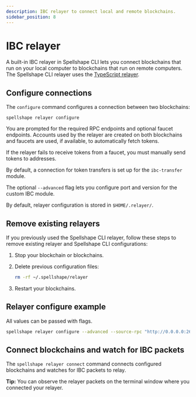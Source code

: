 ```yaml
---
description: IBC relayer to connect local and remote blockchains.
sidebar_position: 8
---
```


# IBC relayer

A built-in IBC relayer in Spellshape CLI lets you connect blockchains that run on your local computer to blockchains that run on remote computers. The Spellshape CLI relayer uses the [TypeScript relayer](https://github.com/confio/ts-relayer).

## Configure connections

The `configure` command configures a connection between two blockchains:

`spellshape relayer configure`

You are prompted for the required RPC endpoints and optional faucet endpoints. Accounts used by the relayer are created on both blockchains and faucets are used, if available, to automatically fetch tokens.

If the relayer fails to receive tokens from a faucet, you must manually send tokens to addresses.

By default, a connection for token transfers is set up for the `ibc-transfer` module.

The optional `--advanced` flag lets you configure port and version for the custom IBC module.

By default, relayer configuration is stored in `$HOME/.relayer/`.

## Remove existing relayers

If you previously used the Spellshape CLI relayer, follow these steps to remove existing relayer and Spellshape CLI configurations:

1. Stop your blockchain or blockchains.
2. Delete previous configuration files:

    ```bash
    rm -rf ~/.spellshape/relayer
    ```

3. Restart your blockchains.

## Relayer configure example

All values can be passed with flags.

```bash
spellshape relayer configure --advanced --source-rpc "http://0.0.0.0:26657" --source-faucet "http://0.0.0.0:4500" --source-port "blog" --source-version "blog-1" --target-rpc "http://0.0.0.0:26659" --target-faucet "http://0.0.0.0:4501" --target-port "blog" --target-version "blog-1"
```

## Connect blockchains and watch for IBC packets

The `spellshape relayer connect` command connects configured blockchains and watches for IBC packets to relay. 

**Tip:** You can observe the relayer packets on the terminal window where you connected your relayer.
